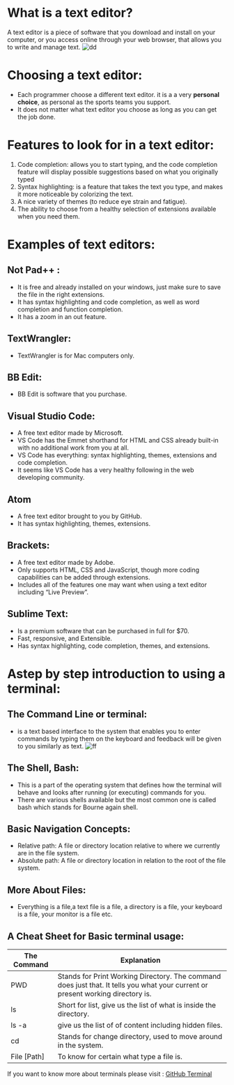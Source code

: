# What is a text editor?
A text editor is a piece of software that you download and install on your computer, or you access online through your web browser, that
allows you to write and manage text.
![dd](https://miro.medium.com/max/800/0*MyAfggJM7yH40Sdx.)

# Choosing a text editor: 
* Each programmer choose a different text editor. it is a a very **personal choice**, as personal as the sports teams you support.
* It does not matter what text editor you choose as long as you can get the job done.
# Features to look for in a text editor:
1. Code completion: allows you to start typing, and the code completion feature will display possible suggestions based on what you originally typed
2. Syntax highlighting: is a feature that takes the text you type, and makes it more noticeable by colorizing the text.
3. A nice variety of themes (to reduce eye strain and fatigue).
4. The ability to choose from a healthy selection of extensions available when you need them.
# Examples of text editors:
## Not Pad++ :
* It is free and already installed on your windows, just make sure to save the file in the right extensions.
* It has syntax highlighting and code completion, as well as word completion and function completion.
* It has a zoom in an out feature.

## TextWrangler:
* TextWrangler is for Mac computers only.
## BB Edit:
* BB Edit is software that you purchase. 
## Visual Studio Code:
* A free text editor made by Microsoft.
* VS Code has the Emmet shorthand for HTML and CSS already built-in with no additional work from you at all. 
* VS Code has everything: syntax highlighting, themes, extensions and code completion. 
* It seems like VS Code has a very healthy following in the web developing community.
## Atom
* A free text editor brought to you by GitHub.
* It has syntax highlighting, themes, extensions.
## Brackets:
* A free text editor made by Adobe.
* Only supports HTML, CSS and JavaScript, though more coding capabilities can be added through extensions.
* Includes all of the features one may want when using a text editor including “Live Preview”.
## Sublime Text:
* Is a premium software that can be purchased in full for $70.
* Fast, responsive, and Extensible.
* Has syntax highlighting, code completion, themes, and extensions.
# Astep by step introduction to using a terminal:
## The Command Line or terminal:
* is a text based interface to the system that enables you to enter commands by typing them on the keyboard and feedback will be given to you similarly as text.
![ff](https://upload.wikimedia.org/wikipedia/commons/7/78/Appleterminal2.png)

## The Shell, Bash:
* This is a part of the operating system that defines how the terminal will behave and looks after running (or executing) commands for you. 
* There are various shells available but the most common one is called bash which stands for Bourne again shell.
## Basic Navigation Concepts:
* Relative path: A file or directory location relative to where we currently are in the file system.
* Absolute path: A file or directory location in relation to the root of the file system.
## More About Files:
* Everything is a file,a text file is a file, a directory is a file, your keyboard is a file, your monitor is a file etc. 

## A Cheat Sheet for Basic terminal usage:

| The Command | Explanation                                                                                                                     |
|-------------|---------------------------------------------------------------------------------------------------------------------------------|
| PWD         | Stands for Print Working Directory. The command does just that. It tells you what your current or present working directory is. |
| ls          | Short for list, give us the list of what is inside the directory.                                                               |
| ls -a       | give us the list of of content including hidden files.                                                                          |
| cd          | Stands for change directory, used to move around in the system.                                                                 |
| File [Path] | To know for certain what type a file is.                                                                                        |

If you want to know more about terminals please visit : [GitHub Terminal](https://gist.github.com/poopsplat/7195274)
